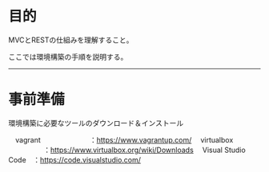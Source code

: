 # 目的
MVCとRESTの仕組みを理解すること。

ここでは環境構築の手順を説明する。

***
# 事前準備
環境構築に必要なツールのダウンロード＆インストール

　vagrant　　　　　　　：https://www.vagrantup.com/
　virtualbox 　　　　　：https://www.virtualbox.org/wiki/Downloads
　Visual Studio Code　：https://code.visualstudio.com/
